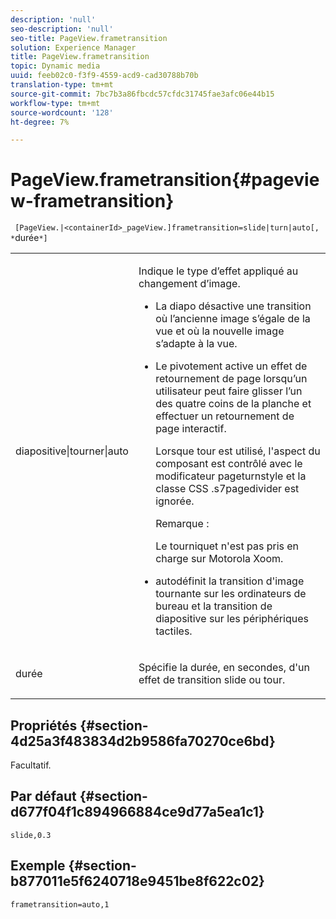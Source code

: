```yaml
---
description: 'null'
seo-description: 'null'
seo-title: PageView.frametransition
solution: Experience Manager
title: PageView.frametransition
topic: Dynamic media
uuid: feeb02c0-f3f9-4559-acd9-cad30788b70b
translation-type: tm+mt
source-git-commit: 7bc7b3a86fbcdc57cfdc31745fae3afc06e44b15
workflow-type: tm+mt
source-wordcount: '128'
ht-degree: 7%

---
```



# PageView.frametransition{#pageview-frametransition}

` [PageView.|<containerId>_pageView.]frametransition=slide|turn|auto[, *`durée`*]`

<table id="table_625D0EEDA21B46FEA3F5CF7DDF769B50"> 
 <tbody> 
  <tr> 
   <td colname="col1"> <p> <span class="codeph"> diapositive|tourner|auto</span> </p> </td> 
   <td colname="col2"> <p> Indique le type d’effet appliqué au changement d’image. </p> <p> 
     <ul id="ul_4224B7C2722A4185A8BD48703D019AA1"> 
      <li id="li_8482037F8E1C4F11A84DF51790A073FE"> <p><span class="codeph"> La </span> diapo désactive une transition où l’ancienne image s’égale de la vue et où la nouvelle image s’adapte à la vue. </p> </li> 
      <li id="li_CE9A99564DF348D0A76AB2A5945155A5"> <p><span class="codeph"> Le </span> pivotement active un effet de retournement de page lorsqu’un utilisateur peut faire glisser l’un des quatre coins de la planche et effectuer un retournement de page interactif. </p> <p>Lorsque <span class="codeph"> tour</span> est utilisé, l'aspect du composant est contrôlé avec le modificateur <span class="codeph"> pageturnstyle</span> et la classe CSS <span class="codeph"> .s7pagedivider</span> est ignorée. </p> <p>Remarque :  <p><span class="codeph"> Le </span> tourniquet n'est pas pris en charge sur Motorola Xoom. </p> </p> </li> 
      <li id="li_79F85B0429CD4B389399FB3823FE767F"> <p> <span class="codeph"> </span> autodéfinit la transition d'image tournante sur les ordinateurs de bureau et la transition de diapositive sur les périphériques tactiles. </p> </li> 
     </ul> </p> </td> 
  </tr> 
  <tr> 
   <td colname="col1"> <p><span class="codeph"><span class="varname"> durée</span></span> </p> </td> 
   <td colname="col2"> <p>Spécifie la durée, en secondes, d'un effet de transition <span class="codeph"> slide</span> ou <span class="codeph"> tour</span>. </p> </td> 
  </tr> 
 </tbody> 
</table>

## Propriétés {#section-4d25a3f483834d2b9586fa70270ce6bd}

Facultatif.

## Par défaut {#section-d677f04f1c894966884ce9d77a5ea1c1}

`slide,0.3`

## Exemple {#section-b877011e5f6240718e9451be8f622c02}

`frametransition=auto,1`
